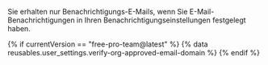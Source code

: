 Sie erhalten nur Benachrichtigungs-E-Mails, wenn Sie E-Mail-Benachrichtigungen in Ihren Benachrichtigungseinstellungen festgelegt haben.

{% if currentVersion == "free-pro-team@latest" %}
{% data reusables.user_settings.verify-org-approved-email-domain %}
{% endif %}
